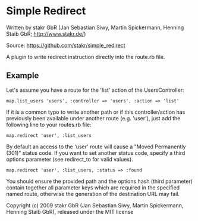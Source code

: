 # Simple Redirect

Written by stakr GbR (Jan Sebastian Siwy, Martin Spickermann, Henning Staib GbR; http://www.stakr.de/)

Source: https://github.com/stakr/simple_redirect

A plugin to write redirect instruction directly into the route.rb file.


## Example

Let's assume you have a route for the 'list' action of the UsersController:

    map.list_users 'users', :controller => 'users', :action => 'list'

If it is a common typo to write another path or if this controller/action has previously
been available under another route (e.g. 'user'), just add the following line to your
routes.rb file:

    map.redirect 'user', :list_users

By default an access to the 'user' route will cause a "Moved Permanently (301)" status code.
If you want to set another status code, specify a third options parameter (see redirect_to
for valid values).

    map.redirect 'user', :list_users, :status => :found

You should ensure the provided path and the options hash (third parameter) contain together all
parameter keys which are required in the specified named route, otherwise the generation of the
destination URL may fail.


Copyright (c) 2009 stakr GbR (Jan Sebastian Siwy, Martin Spickermann, Henning Staib GbR), released under the MIT license
